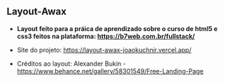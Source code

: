 ## Layout-Awax
- **Layout feito para a práica de aprendizado sobre o curso de html5 e css3 feitos na plataforma:  https://b7web.com.br/fullstack/**

- Site do projeto: https://layout-awax-joaokuchnir.vercel.app/

- Créditos ao layout: Alexander Bukin - https://www.behance.net/gallery/58301549/Free-Landing-Page
